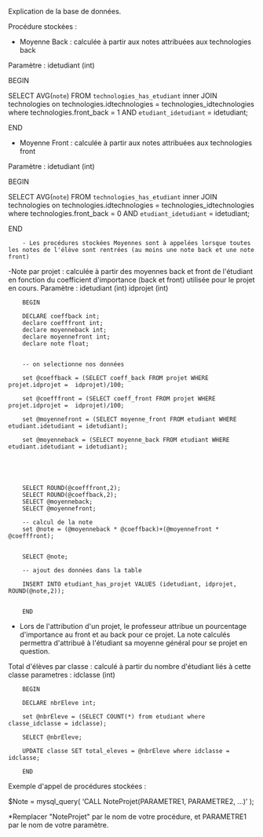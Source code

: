 Explication de la base de données.


Procédure stockées : 

- Moyenne Back : calculée à partir  aux notes attribuées aux technologies back

Paramètre : idetudiant (int)

BEGIN

SELECT AVG(`note`) FROM `technologies_has_etudiant` inner JOIN technologies on technologies.idtechnologies = technologies_idtechnologies where technologies.front_back = 1 AND `etudiant_idetudiant` = idetudiant;

END

- Moyenne Front : calculée à partir  aux notes attribuées aux technologies front

Paramètre : idetudiant (int)

BEGIN

SELECT AVG(`note`) FROM `technologies_has_etudiant` inner JOIN technologies on technologies.idtechnologies = technologies_idtechnologies where technologies.front_back = 0 AND `etudiant_idetudiant` = idetudiant;

END

        - Les procédures stockées Moyennes sont à appelées lorsque toutes les notes de l'élève sont rentrées (au moins une note back et une note front)

-Note par projet : calculée à partir des moyennes back et front de l'étudiant en fonction du coefficient d'importance (back et front) utilisée pour le projet en cours.
Paramètre : idetudiant (int)
            idprojet (int)
        
        BEGIN 
        
        DECLARE coeffback int;
        declare coefffront int;
        declare moyenneback int;
        declare moyennefront int;
        declare note float;
        
        
        -- on selectionne nos données
        
        set @coeffback = (SELECT coeff_back FROM projet WHERE projet.idprojet =  idprojet)/100;
        
        set @coefffront = (SELECT coeff_front FROM projet WHERE projet.idprojet =  idprojet)/100;
        
        set @moyennefront = (SELECT moyenne_front FROM etudiant WHERE etudiant.idetudiant = idetudiant);
        
        set @moyenneback = (SELECT moyenne_back FROM etudiant WHERE etudiant.idetudiant = idetudiant);
        
        
        
        
        
        SELECT ROUND(@coefffront,2);
        SELECT ROUND(@coeffback,2);
        SELECT @moyenneback;
        SELECT @moyennefront;
        
        -- calcul de la note 
        set @note = (@moyenneback * @coeffback)+(@moyennefront * @coefffront);
        
        
        SELECT @note;
        
        -- ajout des données dans la table
        
        INSERT INTO etudiant_has_projet VALUES (idetudiant, idprojet, ROUND(@note,2));
        
        
        END


  - Lors de l'attribution d'un projet, le professeur attribue un pourcentage d'importance au front et au back pour ce projet.
  La note calculés permettra d'attribué à l'étudiant sa moyenne général pour se projet en question.


Total d'élèves par classe : calculé à partir du nombre d'étudiant liés à cette classe 
parametres : idclasse (int)

        BEGIN
        
        DECLARE nbrEleve int;
        
        set @nbrEleve = (SELECT COUNT(*) from etudiant where classe_idclasse = idclasse);
        
        SELECT @nbrEleve;
        
        UPDATE classe SET total_eleves = @nbrEleve where idclasse = idclasse;
        
        END
        
        
        
        
Exemple d'appel de procédures stockées :

$Note = mysql_query( ‘CALL NoteProjet(PARAMETRE1, PARAMETRE2, ...)’ );

*Remplacer "NoteProjet" par le nom de votre procédure, et PARAMETRE1 par le nom de votre paramètre.



